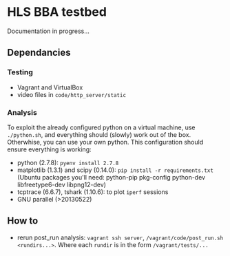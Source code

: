 # HLS BBA testbed

Documentation in progress...


## Dependancies

### Testing
* Vagrant and VirtualBox
* video files in `code/http_server/static`

### Analysis
To exploit the already configured python on a virtual machine, use `./python.sh`, and everything should (slowly) work out of the box. Otherwhise, you can use your own python.
This configuration should ensure everything is working:

* python (2.7.8): `pyenv install 2.7.8`
* matplotlib (1.3.1) and scipy (0.14.0): `pip install -r requirements.txt` (Ubuntu packages you'll need: python-pip pkg-config python-dev libfreetype6-dev libpng12-dev)
* tcptrace (6.6.7), tshark (1.10.6): to plot `iperf` sessions
* GNU parallel (>20130522)


## How to
* rerun post\_run analysis: `vagrant ssh server`, `/vagrant/code/post_run.sh <rundirs...>`. Where each `rundir` is in the form `/vagrant/tests/...`


